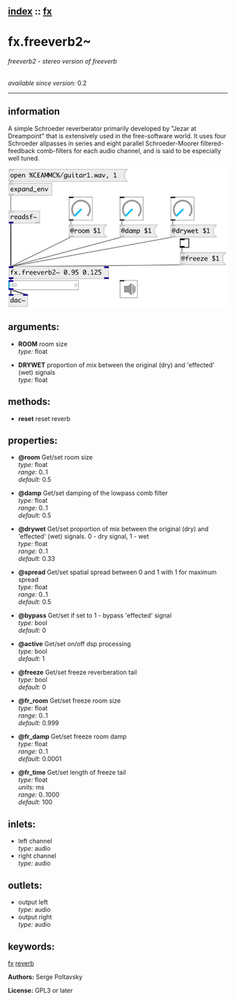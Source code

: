 [index](index.html) :: [fx](category_fx.html)
---

# fx.freeverb2~

###### freeverb2 - stereo version of freeverb

*available since version:* 0.2

---


## information
A simple Schroeder reverberator primarily developed by &#34;Jezar at Dreampoint&#34; that is extensively used in the free-software world. It uses four Schroeder allpasses in series and eight parallel Schroeder-Moorer filtered-feedback comb-filters for each audio channel, and is said to be especially well tuned.


[![example](../examples/img/fx.freeverb2~.jpg)](../examples/pd/fx.freeverb2~.pd)



## arguments:

* **ROOM**
room size<br>
_type:_ float<br>

* **DRYWET**
proportion of mix between the original (dry) and &#39;effected&#39; (wet) signals<br>
_type:_ float<br>



## methods:

* **reset**
reset reverb<br>




## properties:

* **@room** 
Get/set room size<br>
_type:_ float<br>
_range:_ 0..1<br>
_default:_ 0.5<br>

* **@damp** 
Get/set damping of the lowpass comb filter<br>
_type:_ float<br>
_range:_ 0..1<br>
_default:_ 0.5<br>

* **@drywet** 
Get/set proportion of mix between the original (dry) and &#39;effected&#39; (wet) signals. 0 -
dry signal, 1 - wet<br>
_type:_ float<br>
_range:_ 0..1<br>
_default:_ 0.33<br>

* **@spread** 
Get/set spatial spread between 0 and 1 with 1 for maximum spread<br>
_type:_ float<br>
_range:_ 0..1<br>
_default:_ 0.5<br>

* **@bypass** 
Get/set if set to 1 - bypass &#39;effected&#39; signal<br>
_type:_ bool<br>
_default:_ 0<br>

* **@active** 
Get/set on/off dsp processing<br>
_type:_ bool<br>
_default:_ 1<br>

* **@freeze** 
Get/set freeze reverberation tail<br>
_type:_ bool<br>
_default:_ 0<br>

* **@fr_room** 
Get/set freeze room size<br>
_type:_ float<br>
_range:_ 0..1<br>
_default:_ 0.999<br>

* **@fr_damp** 
Get/set freeze room damp<br>
_type:_ float<br>
_range:_ 0..1<br>
_default:_ 0.0001<br>

* **@fr_time** 
Get/set length of freeze tail<br>
_type:_ float<br>
_units:_ ms<br>
_range:_ 0..1000<br>
_default:_ 100<br>



## inlets:

* left channel<br>
_type:_ audio
* right channel<br>
_type:_ audio



## outlets:

* output left<br>
_type:_ audio
* output right<br>
_type:_ audio



## keywords:

[fx](keywords/fx.html)
[reverb](keywords/reverb.html)






**Authors:** Serge Poltavsky




**License:** GPL3 or later





